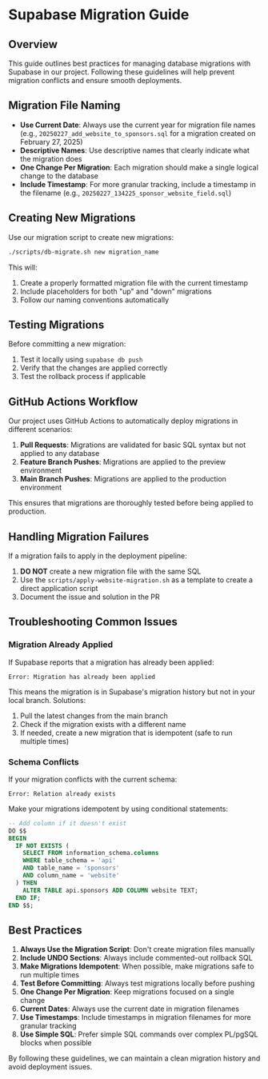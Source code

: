 # Supabase Migration Guide

## Overview

This guide outlines best practices for managing database migrations with Supabase in our project. Following these guidelines will help prevent migration conflicts and ensure smooth deployments.

## Migration File Naming

- **Use Current Date**: Always use the current year for migration file names (e.g., `20250227_add_website_to_sponsors.sql` for a migration created on February 27, 2025)
- **Descriptive Names**: Use descriptive names that clearly indicate what the migration does
- **One Change Per Migration**: Each migration should make a single logical change to the database
- **Include Timestamp**: For more granular tracking, include a timestamp in the filename (e.g., `20250227_134225_sponsor_website_field.sql`)

## Creating New Migrations

Use our migration script to create new migrations:

```bash
./scripts/db-migrate.sh new migration_name
```

This will:
1. Create a properly formatted migration file with the current timestamp
2. Include placeholders for both "up" and "down" migrations
3. Follow our naming conventions automatically

## Testing Migrations

Before committing a new migration:

1. Test it locally using `supabase db push`
2. Verify that the changes are applied correctly
3. Test the rollback process if applicable

## GitHub Actions Workflow

Our project uses GitHub Actions to automatically deploy migrations in different scenarios:

1. **Pull Requests**: Migrations are validated for basic SQL syntax but not applied to any database
2. **Feature Branch Pushes**: Migrations are applied to the preview environment
3. **Main Branch Pushes**: Migrations are applied to the production environment

This ensures that migrations are thoroughly tested before being applied to production.

## Handling Migration Failures

If a migration fails to apply in the deployment pipeline:

1. **DO NOT** create a new migration file with the same SQL
2. Use the `scripts/apply-website-migration.sh` as a template to create a direct application script
3. Document the issue and solution in the PR

## Troubleshooting Common Issues

### Migration Already Applied

If Supabase reports that a migration has already been applied:

```
Error: Migration has already been applied
```

This means the migration is in Supabase's migration history but not in your local branch. Solutions:

1. Pull the latest changes from the main branch
2. Check if the migration exists with a different name
3. If needed, create a new migration that is idempotent (safe to run multiple times)

### Schema Conflicts

If your migration conflicts with the current schema:

```
Error: Relation already exists
```

Make your migrations idempotent by using conditional statements:

```sql
-- Add column if it doesn't exist
DO $$ 
BEGIN 
  IF NOT EXISTS (
    SELECT FROM information_schema.columns 
    WHERE table_schema = 'api' 
    AND table_name = 'sponsors' 
    AND column_name = 'website'
  ) THEN
    ALTER TABLE api.sponsors ADD COLUMN website TEXT;
  END IF;
END $$;
```

## Best Practices

1. **Always Use the Migration Script**: Don't create migration files manually
2. **Include UNDO Sections**: Always include commented-out rollback SQL
3. **Make Migrations Idempotent**: When possible, make migrations safe to run multiple times
4. **Test Before Committing**: Always test migrations locally before pushing
5. **One Change Per Migration**: Keep migrations focused on a single change
6. **Current Dates**: Always use the current date in migration filenames
7. **Use Timestamps**: Include timestamps in migration filenames for more granular tracking
8. **Use Simple SQL**: Prefer simple SQL commands over complex PL/pgSQL blocks when possible

By following these guidelines, we can maintain a clean migration history and avoid deployment issues.
